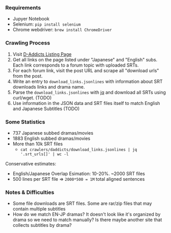 ### Requirements

- Jupyer Notebook
- Selenium: `pip install selenium`
- Chrome webdriver: `brew install ChromeDriver`

### Crawling Process

1. Visit [D-Addicts Listing Page](http://www.d-addicts.com/forums/page/subtitles?sid=c00e06662e59c449c2b2814b22e7bc90)
2. Get all links on the page listed under "Japanese" and "English" subs. Each link corresponds to a forum topic with uploaded SRTs.
3. For each forum link, visit the post URL and scrape all "download urls" from the post.
4. Write an entry to `download_links.jsonlines` with information about SRT downloads links and drama name.
5. Parse the `download_links.jsonlines` with [jq](https://stedolan.github.io/jq/) and download all SRTs using curl/wget. (TODO)
6. Use information in the JSON data and SRT files itself to match English and Japanese Subtitles (TODO)

### Some Statistics

- 737 Japanese subbed dramas/movies
- 1883 English subbed dramas/movies
- More than 10k SRT files
  - `cat crawlers/daddicts/download_links.jsonlines | jq '.srt_urls[]' | wc -l`

Conservative estimates:

- English/Japanese Overlap Esimation: 10-20%. ~2000 SRT files
- 500 lines per SRT file => `2000*500 = 1M` total aligned sentences

### Notes & Difficulties

- Some file downloads are SRT files. Some are rar/zip files that may contain multiple subtitles
- How do we match EN-JP dramas? It doesn't look like it's organized by drama so we need to match manually? Is there maybe another site that collects subtitles by drama?

